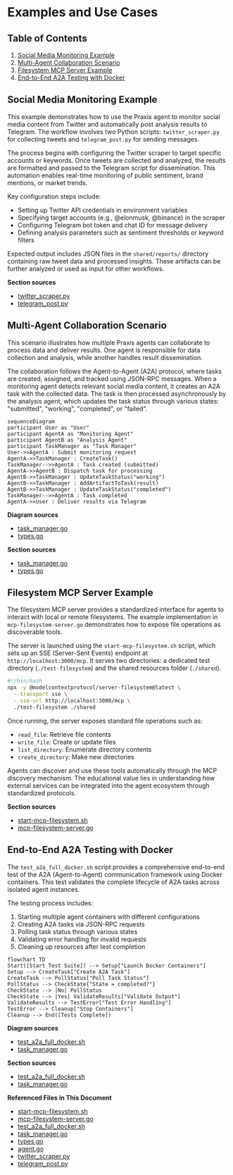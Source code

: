 # Examples and Use Cases



## Table of Contents
1. [Social Media Monitoring Example](#social-media-monitoring-example)
2. [Multi-Agent Collaboration Scenario](#multi-agent-collaboration-scenario)
3. [Filesystem MCP Server Example](#filesystem-mcp-server-example)
4. [End-to-End A2A Testing with Docker](#end-to-end-a2a-testing-with-docker)

## Social Media Monitoring Example

This example demonstrates how to use the Praxis agent to monitor social media content from Twitter and automatically post analysis results to Telegram. The workflow involves two Python scripts: `twitter_scraper.py` for collecting tweets and `telegram_post.py` for sending messages.

The process begins with configuring the Twitter scraper to target specific accounts or keywords. Once tweets are collected and analyzed, the results are formatted and passed to the Telegram script for dissemination. This automation enables real-time monitoring of public sentiment, brand mentions, or market trends.

Key configuration steps include:
- Setting up Twitter API credentials in environment variables
- Specifying target accounts (e.g., @elonmusk, @binance) in the scraper
- Configuring Telegram bot token and chat ID for message delivery
- Defining analysis parameters such as sentiment thresholds or keyword filters

Expected output includes JSON files in the `shared/reports/` directory containing raw tweet data and processed insights. These artifacts can be further analyzed or used as input for other workflows.

**Section sources**
- [twitter_scraper.py](file://shared/twitter_scraper.py)
- [telegram_post.py](file://shared/telegram_post.py)

## Multi-Agent Collaboration Scenario

This scenario illustrates how multiple Praxis agents can collaborate to process data and deliver results. One agent is responsible for data collection and analysis, while another handles result dissemination.

The collaboration follows the Agent-to-Agent (A2A) protocol, where tasks are created, assigned, and tracked using JSON-RPC messages. When a monitoring agent detects relevant social media content, it creates an A2A task with the collected data. The task is then processed asynchronously by the analysis agent, which updates the task status through various states: "submitted", "working", "completed", or "failed".

```mermaid
sequenceDiagram
participant User as "User"
participant AgentA as "Monitoring Agent"
participant AgentB as "Analysis Agent"
participant TaskManager as "Task Manager"
User->>AgentA : Submit monitoring request
AgentA->>TaskManager : CreateTask()
TaskManager-->>AgentA : Task created (submitted)
AgentA->>AgentB : Dispatch task for processing
AgentB->>TaskManager : UpdateTaskStatus("working")
AgentB->>TaskManager : AddArtifactToTask(result)
AgentB->>TaskManager : UpdateTaskStatus("completed")
TaskManager-->>AgentA : Task completed
AgentA->>User : Deliver results via Telegram
```

**Diagram sources**
- [task_manager.go](file://internal/a2a/task_manager.go#L63-L100)
- [types.go](file://internal/a2a/types.go#L10-L40)

**Section sources**
- [task_manager.go](file://internal/a2a/task_manager.go)
- [types.go](file://internal/a2a/types.go)

## Filesystem MCP Server Example

The filesystem MCP server provides a standardized interface for agents to interact with local or remote filesystems. The example implementation in `mcp-filesystem-server.go` demonstrates how to expose file operations as discoverable tools.

The server is launched using the `start-mcp-filesystem.sh` script, which sets up an SSE (Server-Sent Events) endpoint at `http://localhost:3000/mcp`. It serves two directories: a dedicated test directory (`./test-filesystem`) and the shared resources folder (`./shared`).

```bash
#!/bin/bash
npx -y @modelcontextprotocol/server-filesystem@latest \
  --transport sse \
  --sse-url http://localhost:3000/mcp \
  ./test-filesystem ./shared
```

Once running, the server exposes standard file operations such as:
- `read_file`: Retrieve file contents
- `write_file`: Create or update files
- `list_directory`: Enumerate directory contents
- `create_directory`: Make new directories

Agents can discover and use these tools automatically through the MCP discovery mechanism. The educational value lies in understanding how external services can be integrated into the agent ecosystem through standardized protocols.

**Section sources**
- [start-mcp-filesystem.sh](file://examples/start-mcp-filesystem.sh)
- [mcp-filesystem-server.go](file://examples/mcp-filesystem-server.go)

## End-to-End A2A Testing with Docker

The `test_a2a_full_docker.sh` script provides a comprehensive end-to-end test of the A2A (Agent-to-Agent) communication framework using Docker containers. This test validates the complete lifecycle of A2A tasks across isolated agent instances.

The testing process includes:
1. Starting multiple agent containers with different configurations
2. Creating A2A tasks via JSON-RPC requests
3. Polling task status through various states
4. Validating error handling for invalid requests
5. Cleaning up resources after test completion

```mermaid
flowchart TD
Start([Start Test Suite]) --> Setup["Launch Docker Containers"]
Setup --> CreateTask["Create A2A Task"]
CreateTask --> PollStatus["Poll Task Status"]
PollStatus --> CheckState{"State = completed?"}
CheckState --> |No| PollStatus
CheckState --> |Yes| ValidateResults["Validate Output"]
ValidateResults --> TestError["Test Error Handling"]
TestError --> Cleanup["Stop Containers"]
Cleanup --> End([Tests Complete])
```

**Diagram sources**
- [test_a2a_full_docker.sh](file://test_a2a_full_docker.sh#L344-L386)
- [task_manager.go](file://internal/a2a/task_manager.go)

**Section sources**
- [test_a2a_full_docker.sh](file://test_a2a_full_docker.sh)
- [task_manager.go](file://internal/a2a/task_manager.go)

**Referenced Files in This Document**   
- [start-mcp-filesystem.sh](file://examples/start-mcp-filesystem.sh)
- [mcp-filesystem-server.go](file://examples/mcp-filesystem-server.go)
- [test_a2a_full_docker.sh](file://test_a2a_full_docker.sh)
- [task_manager.go](file://internal/a2a/task_manager.go)
- [types.go](file://internal/a2a/types.go)
- [agent.go](file://internal/agent/agent.go)
- [twitter_scraper.py](file://shared/twitter_scraper.py)
- [telegram_post.py](file://shared/telegram_post.py)